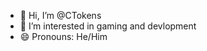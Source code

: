 - 👋 Hi, I’m @CTokens
- 👀 I’m interested in gaming and devlopment
- 😄 Pronouns: He/Him

<!---
CTokens/CTokens is a ✨ special ✨ repository because its `README.md` (this file) appears on your GitHub profile.
You can click the Preview link to take a look at your changes.
--->
